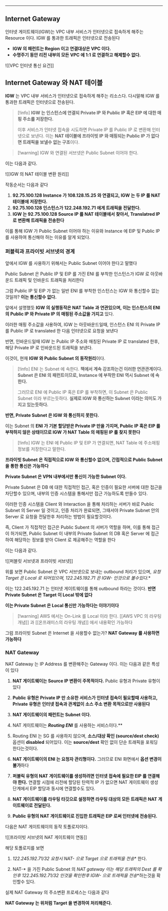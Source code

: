 
---

## Internet Gateway

인터넷 게이트웨이(IGW)는 VPC 내부 서비스가 인터넷으로 접속하게 해주는 Resource 이다.
IGW 를 통과한 트래픽은 인터넷으로 전송된다

- **IGW  의 패런트는 Region 이고 연결대상은 VPC 이다.**
- **수명주기 동안 리전 내부의 모든 VPC 에 1:1 로 연결하고 해제할수 없다.**

![[VPC 인터넷 통신 요건]]

## Internet Gateway 와 NAT 테이블

**IGW** 는 VPC 내부 서비스가 인터넷으로 접속하게 해주는 리소스다.
다시말해 IGW 를 통과한 트래픽은 인터넷으로 전송된다.

>[!info]
**IGW 는 인스턴스에 연결되 Private IP 와 Public IP 혹은 EIP 에 대한 매핑 주소를 저장한다.**
>
>이후 서비스가 인터넷 접속을 시도하면 Private IP 를 Public IP 로 변환해 인터넷으로 보낸다.
>이는 **NAT 테이블에 프라이빗 IP 와 매핑되는 Public IP 가 없다면 트래픽을 보낼수 없는 구조**이다.

>[!warning] IGW 와 연결된 서브넷은 Public Subnet 이어야 한다.

이는 다음과 같다.

![[IGW 의 NAT 테이블 변환 원리]]

작동순서는 다음과 같다

1. **92.75.100.128 Instance 가 108.128.15.25 와 연결되고, IGW 는 두 IP 를 NAT 테이블에 저장한다.**
2. **92.75.100.128 인스턴스가 122.248.192.71 에게 트래픽을 전달한다.**
3. **IGW 는 92.75.100.128 Source IP 를 NAT 테이블에서 찾아서, Translatred IP 로 변환해 트래픽을 전송한다**
 
이를 통해 IGW  가 Public Subnet 이어야 하는 이유와 Instance 에 EIP 및 Public IP 를 사용하여 통신해야 하는 이유를 알게 되었다.

### 퍼블릭과 프라이빗 서브넷의 경계

앞에서 IGW 를 사용하기 위해서는 Public Subnet 이어야 한다고 말했다

Public Subnet 은 Public IP 및 EIP 를 가진 ENI 를 부착한 인스턴스가 IGW 로 아웃바운드 트래픽 및 인바운드 트래픽을 처리한다

그럼 Public IP 및 EIP 가 없는 일반 ENI 를 부착한 인스턴스는 IGW 와 통신할수 없는것일까?
**이는 통신할수 없다.** 

앞에서 설명했듯 **IGW 의 실행동작은 NAT Table 과 연관있으며, 이는 인스턴스의 ENI 의 Public IP 와 Private IP 의 매핑된 주소값을 가지고** 있다.

이러한 매핑 주소값을 사용하여, IGW 는 아웃바운드일때, 인스턴스 ENI 의 Private IP 를 Public IP 로 translated 한 다음 인터넷으로 요청을 보낸다

반면, 인바운드일때 IGW 는 Public IP 주소와 매칭된 Private IP 로 translated 한후, 해당 Private IP 로 인바운드된 트래픽을 보낸다. 

이것이, 현재 **IGW 와 Public Subnet 의 동작원리**이다.

> [!info] ENI 는 Subnet 에 속한다.
> **책에서 계속 강조하는건 이러한 연관관계이다. Subnet 은 ENI 의 패런트이므로, Instance 에 부착한 ENI 역시 Subnet 에 속한다.**
> 
> 그러므로 ENI 에 Public IP 혹은 EIP 를 부착하면, 이 Subnet 은 Public Subnet 이라 부르는듯하다.
> **실제로 IGW 와 통신하는 Subnet 이라는 의미도 가지고 있는듯하다.**

**반면, Private Subnet 은 IGW 와 통신하지 못한다.**

이는 Subnet 의 **ENI 가 기본 할당받은 Private IP 만을 가지며, Public IP 혹은 EIP 를 부착하지 않은 상태이므로 IGW 가 NAT Table 의 매핑된 IP 를 찾지 못한다**

>[!info] IGW 는 ENI 에 Public IP 및 EIP 가 연결되면, NAT Table 에 주소매핑 정보를 저장한다고 말한다.

**프라이빗 Subnet 은 직접적으로 IGW 와 통신할수 없으며, 간접적으로 Public Subnet 을 통한 통신은 가능하다**

**Private Subnet 은 VPN 내부에서만 통신이 가능한 Subnet 이다.**

Private Subnet 은 DB 에 대한 직접적인 접근, 혹은 인증이 필요한 서버에 대한 접근을 차단할수 있으며, 내부의 인증 시스템을 통해서만 접근 가능하도록 만들수 있다.

이러한 인증 시스템을 Client 와 Interaction 을 통해 처리하는 서버가 바로 Public Subnet 의 Server 일 것이고, 인증 처리가 완료되면, 그때서야 Private Subnet 안의 Server 로 요청을 전달한후 처리하는 방법이 필요할것이다.

즉, Client 가 직접적인 접근은 Public Subent 의 서버가 역할을 하며, 이를 통해 접근이 허가되면, Public Subnet 이 내부의 Private Subnet 의 DB 혹은 Server 에 접근하여 해당하는 정보를 받아 Client 로 제공해주는 역할을 한다

이는 다음과 같다.

![[퍼블릿 서브넷과 프라이빗 서브넷]]

위를 보면 Public Subnet 은 VPC 서브넷으로 보내는 outbound 처리가 있으며, **요청 Target 은 Local 로 되어있으며, 122.245.192.71 은 IGW-* 인것으로 볼수있다.**

이는 122.245.192.71 는 인터넷 게이트웨이를 통해 outbound 하라는 것이다.
**반면 Private Subnet 은 Target 이 Local 밖에 없다**

**이는 Private Subnet 은 Local 통신만 가능하다는 이야기이다**

>[!warning] AWS 에서는 On-Link 를 Local 이라 한다. 
>[[AWS VPC 의 라우팅 개념]] 과 [[온프래미스의 라우팅 개념]] 에서 내용확인 가능하다

 그럼 프라이빗 Subnet 은 Internet 을 사용할수 없는가?
**NAT Gateway 를 사용하면 가능하다**

### NAT Gateway

NAT Gateway  는 IP Address 를 변환해주는 Gateway 이다.
이는 다음과 같은 특성이 있다

1. **NAT 게이트웨이는 Source IP 변환이 주목적이다.**
	Public 유형과 Private 유형이 있다
	
2. **Public 유형은 Private IP 만 소유한 서비스가 인터넷 접속이 필요할때 사용하고, Private 유형은 인터넷 접속과 관계없이 소스 주소 변환 목적으로만 사용된다**

3. **NAT 게이트웨이의 패런트는 Subnet 이다.**

4. NAT 게이트웨이는 ***Routing ENI*** 를 사용하는 서비스이다.**

5. Routing ENI 는 SG 를 사용하지 않으며, **소스/대상 확인** **(source/dest check)** 옵션이 **disabled** 되어있다. 이는 **source/dest** 확인 없이 단순 트래픽을 포워딩 한다는것이다.

6. **NAT 게이트웨이의 ENI 는 요청자 관리형이다.** 그러므로 ENI 화면에서 **옵션 변경이 불가**하다

7. **퍼블릭 유형의 NAT 게이트웨이를 생성하려면 인터넷 접속에 필요한 EIP 를 연결해야 한다.**
	연결할 시점에 리전에 할당된 탄력적 IP 가 없으면 NAT 게이트웨이 생성 단계에서 EIP 할당과 동시에 연결할수도 있다.

8. **NAT 게이트웨이를 라우팅 타깃으로 설정하면 라우팅 대상의 모든 트래픽은 NAT 게이트웨이로 전달된다.**

9. **Public 유형의 NAT 게이트웨이로 진입한 트래픽은 EIP 로써 인터넷에 전송된다.**

다음은 NAT 게이트웨이의 동작 토폴로지이다.

![[프라이빗 서브넷의 NAT 게이트웨이 연동]]

해당 토폴로지를 보면 

1. **122.245.192.71/32 요청시 NAT-* 으로 Target 으로 트래픽을 전송** 한다.

2.  NAT-* 을 가진 Public Subnet 의 **NAT gateway 이는 해당 트래픽의 Dest 를 확인후 122.245.192.71/32 인것을 확인한후 IGW-* 으로 트래픽을 전송**하는것을 확인할수 있다.

실제 NAT Gateway 의 주소변환 프로세스는 다음과 같다



**NAT Gateway 는 위처럼 Target 을 변경하여 처리해준다.**


